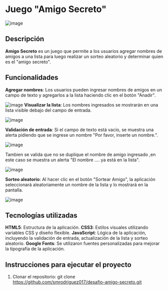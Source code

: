 # Juego "Amigo Secreto"
![image](https://github.com/user-attachments/assets/403f7c76-b88e-452a-a67c-02c6c53e6b08)

## Descripción

**Amigo Secreto** es un juego  que permite a los usuarios agregar nombres de amigos a una lista para luego realizar un sorteo aleatorio y determinar quien es el "amigo secreto".

## Funcionalidades

**Agregar nombres**: Los usuarios pueden ingresar nombres de amigos en un campo de texto y agregarlos a la lista haciendo clic en el botón "Anadir".

![image](https://github.com/user-attachments/assets/49ab981e-a3ee-493a-95ba-997ebc59a5c8)
**Visualizar la lista**: Los nombres ingresados se mostrarán en una lista visible debajo del campo de entrada.

![image](https://github.com/user-attachments/assets/90d9bf2f-70c3-4340-b749-2d7c5a2e8eb8)

**Validación de entrada**:
Si el campo de texto está vacío, se muestra una alerta pidiendo que se ingrese un nombre "Por favor, inserte un nombre.".

![image](https://github.com/user-attachments/assets/8d4c7914-f4a2-4835-9206-be0f11b668b3)

Tambien se valida que no se duplique el nombre de amigo ingresado  ,en este caso se muestra un alerta "El nombre .... ya está en la lista".

![image](https://github.com/user-attachments/assets/1aa48f02-3879-4b08-bbfe-e7823ac04342)

**Sorteo aleatorio**: Al hacer clic en el botón "Sortear Amigo", la aplicación seleccionará aleatoriamente un nombre de la lista y lo mostrará en la pantalla.

![image](https://github.com/user-attachments/assets/1aa05d42-77e7-4d32-8d12-c743459774db)

## Tecnologías utilizadas
**HTML5**: Estructura de la aplicación.
**CSS3**: Estilos visuales utilizando variables CSS y diseño flexible.
**JavaScript**: Lógica de la aplicación, incluyendo la validación de entrada, actualización de la lista y sorteo aleatorio.
**Google Fonts**: Se utilizaron fuentes personalizadas para mejorar la tipografía de la aplicación.

## Instrucciones para ejecutar el proyecto

1. Clonar el repositorio:
   git clone https://github.com/smrodriguez017/desafio-amigo-secreto.git

